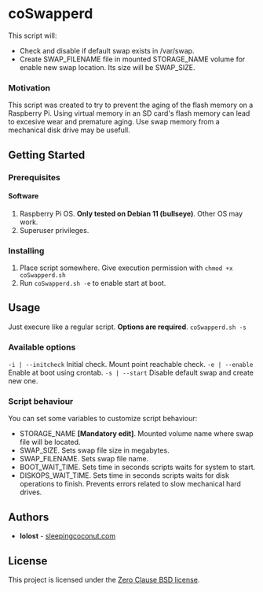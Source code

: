 
# coSwapperd
This script will:
 - Check and disable if default swap exists in /var/swap.
 - Create SWAP_FILENAME file in mounted STORAGE_NAME volume for enable new swap location. Its size will be SWAP_SIZE.

### Motivation
This script was created to try to prevent the aging of the flash memory on a Raspberry Pi. Using virtual memory in an SD card's flash memory can lead to excesive wear and premature aging. Use swap memory from a mechanical disk drive may be usefull.

## Getting Started
### Prerequisites
#### Software
1. Raspberry Pi OS. **Only tested on Debian 11 (bullseye)**. Other OS may work.
2. Superuser privileges.

### Installing
1. Place script somewhere. 
Give execution permission with ```chmod +x coSwapperd.sh```
3. Run ```coSwapperd.sh -e``` to enable start at boot.

## Usage
Just execure like a regular script. **Options are required**.
 ```coSwapperd.sh -s```

### Available options
```-i | --initcheck``` Initial check. Mount point reachable check.
```-e | --enable``` Enable at boot using crontab.
```-s | --start``` Disable default swap and create new one.

### Script behaviour
You can set some variables to customize script behaviour:
 - STORAGE_NAME **[Mandatory edit]**. Mounted volume name where swap file will be located.
 - SWAP_SIZE. Sets swap file size in megabytes.
 - SWAP_FILENAME. Sets swap file name.
 - BOOT_WAIT_TIME. Sets time in seconds scripts waits for system to start.
 - DISKOPS_WAIT_TIME. Sets time in seconds scripts waits for disk operations to finish. Prevents errors related to slow mechanical hard drives.

## Authors
* **lolost** - [sleepingcoconut.com](https://sleepingcoconut.com/)

## License
This project is licensed under the [Zero Clause BSD license](https://opensource.org/licenses/0BSD).